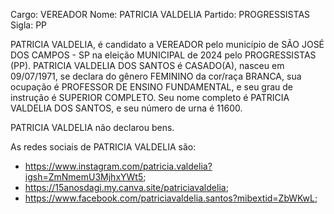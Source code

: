 Cargo: VEREADOR
Nome: PATRICIA VALDELIA
Partido: PROGRESSISTAS
Sigla: PP

PATRICIA VALDELIA, é candidato a VEREADOR pelo município de SÃO JOSÉ DOS CAMPOS - SP na eleição MUNICIPAL de 2024 pelo PROGRESSISTAS (PP).
PATRICIA VALDELIA DOS SANTOS é CASADO(A), nasceu em 09/07/1971, se declara do gênero FEMININO da cor/raça BRANCA, sua ocupação é PROFESSOR DE ENSINO FUNDAMENTAL, e seu grau de instrução é SUPERIOR COMPLETO.
Seu nome completo é PATRICIA VALDELIA DOS SANTOS, e seu número de urna é 11600.

PATRICIA VALDELIA não declarou bens.


As redes sociais de PATRICIA VALDELIA são:
- https://www.instagram.com/patricia.valdelia?igsh=ZmNmemU3MjhxYWt5;
- https://15anosdagi.my.canva.site/patriciavaldelia;
- https://www.facebook.com/patriciavaldelia.santos?mibextid=ZbWKwL;